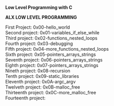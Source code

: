 **Low Level Programming with C** </br>

**ALX LOW LEVEL PROGRAMMING**</br>

First Project: 0x00-hello_world</br>
Second project: 0x01-variables_if_else_while</br>
Third project: 0x02-functions_nested_loops</br>
Fourth project: 0x03-debugging</br>
Fifth project: 0x04-more_functions_nested_loops</br>
Sixth project: 0x05-pointers_arrays_strings</br>
Seventh project: 0x06-pointers_arrays_strings</br>
Eighth project: 0x07-pointers_arrays_strings</br>
Nineth project: 0x08-recursion</br>
Tenth project: 0x09-static_libraries</br>
Eleventh project: 0x0A-argc_argv</br>
Twelveth project: 0x0B-malloc_free</br>
Thirteenth project: 0x0C-more_malloc_free</br>
Fourteenth project: 
